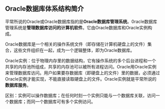 ## Oracle数据库体系结构简介

平常所说的Oracle或Oracle数据库指的是**Oracle数据库管理系统**。0racle数据库管理系统是**管理数据库访问的计算机软件**。它由Oracle数据库和Oracle实例构成。

Oracle数据库是一个相关的操作系统文件（即存储在计算机硬盘上的文件）集合，这些文件组织在一起，成为一个逻辑整体，即为Oracle数据库。

Oracle实例：位于物理内存里的数据结构，它有操作系统的多个后台进程和一个共享的内存池所组成，共享的内存池可以被所有进程访问。Oracle用Oracle实例来管理数据库访问。用户如果要存数据库（即硬盘上的文件）里的数据，必须通过Oracle实例才能实现，不能直接读取硬盘上的文件。Oracle实例就是平常所说的**数据库服务**。

区别：实例可以操作数据库；在任何时刻一个实例只能与一个数据库关联，访问一个数据库；而同一个数据库可有多个实例访问。